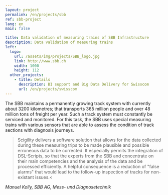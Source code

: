 ```yaml
---
layout: project
permalink: /en/projects/sbb
ref: sbb-project
lang: en
main: false

title: Data validation of measuring trains of SBB Infrastructure 
description: Data validation of measuring trains
left:
  logo:
    url: /assets/img/projects/SBB_logo.jpg
    link: http://www.sbb.ch
    width: 1000
    height: 112
  other_projects:
    - title: Details
      description: BI support and Big Data Delivery for Swisscom
      url: /en/projects/swisscom
---
```


The SBB maintains a permanently growing track system with currently about 3200 kilometres; that transports 365 million people and over 48 million tons of freight per year. Such a track system must constantly be serviced and monitored. For this task, the SBB uses special measuring trains with various sensors that are able to assess the condition of track sections with diagnosis journeys. 


>Scigility delivers a software solution that allows for the data collected during these measuring trips to be made plausible and possible erroneous data to be corrected. It especially permits the integration of DSL-Scripts, so that the experts from the SBB and concentrate on their main competencies and the analysis of the data and be processed efficiently. A helpful consequence is a reduction of "false alarms" that would lead to the follow-up inspection of tracks for non-existant issues.< 

<cite>Manuel Kolly, SBB AG, Mess- und Diagnosetechnik</cite>
